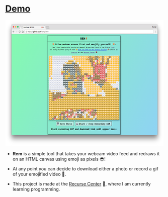 # [Demo](https://tamg.github.io/rem/) 

<img src="/src/img/screenshot.png" alt="alt text" width="600" height="400">

* **Rem** is a simple tool that takes your webcam video feed and redraws it on an HTML canvas using emoji as pixels 😎!
* At any point you can decide to download either a photo or record a gif of your emojified video 💯.

* This project is made at the [Recurse Center](https://www.recurse.com/) 🐙, where I am currently learning programming.
